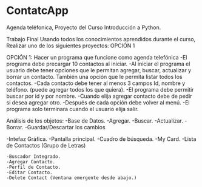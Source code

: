 # ContatcApp
Agenda teléfonica, Proyecto del Curso Introducción a Python.

Trabajo Final
Usando todos los conocimientos aprendidos durante el curso,
Realizar uno de los siguientes proyectos: OPCIÓN 1

OPCIÓN 1: Hacer un programa que funcione como agenda telefónica
    -El programa debe precargar 10 contactos al iniciar.
    -Al iniciar el programa el usuario debe tener opciones que le permitan agregar, buscar, actualizar y 
        borrar un contacto. También una opción que le permita listar todos los contactos.
    -Cada contacto debe tener al menos 3 campos Id, nombre y teléfono. (puede agregar todos los que quiera).
    -El programa debe permitir buscar por id y por nombre.
    -Cuando elija agregar contacto debe de pedir si desea agregar otro.
    -Después de cada opción debe volver al menú.
    -El programa solo terminara cuando el usuario elija salir.

Análisis de los objetos:
-Base de Datos.
    -Agregar.
    -Buscar.
    -Actualizar.
    -Borrar.
    -Guardar/Descartar los cambios

-Intefaz Gráfica.
    -Pantalla principal.
        -Cuadro de búsqueda.
        -My Card.
        -Lista de Contactos (Grupo de Letras)

    -Buscador Integrado.
    -Agregar Contacto.
    -Perfil de Contacto.
    -Editar Contacto.
    -Delete Contact (Ventana emergente desde abajo.)
